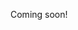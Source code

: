 Coming soon!

<!--

attention is my most valuable asset: https://news.ycombinator.com/item?id=25030938
https://blog.dropbox.com/topics/work-culture/economist-intelligence-unit-distributed-work-study

-->
